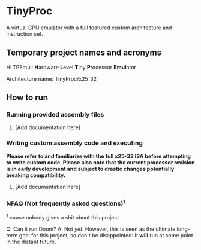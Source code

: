 # TinyProc
A virtual CPU emulator with a full featured custom architecture and instruction set.

## Temporary project names and acronyms
HLTPEmul:
**H**ardware **L**evel **T**iny **P**rocessor **Emul**ator

Architecture name:
TinyProc/x25_32

## How to run
### Running provided assembly files
1. [Add documentation here]
### Writing custom assembly code and executing
**Please refer to and familiarize with the full x25-32 ISA before attempting to write custom code. Please also note that the current processor revision is in early development and subject to drastic changes potentially breaking compatibility.**
1. [Add documentation here]

### NFAQ (Not frequently asked questions)<sup>1</sup>
<sup>1</sup> cause nobody gives a shit about this project

Q: Can it run Doom?
A: Not _yet_. However, this is seen as the ultimate long-term goal for this project, so don't be disappointed: It **will** run at some point in the distant future.